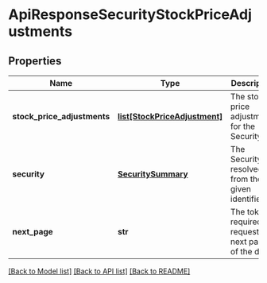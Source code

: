 # ApiResponseSecurityStockPriceAdjustments

## Properties
Name | Type | Description | Notes
------------ | ------------- | ------------- | -------------
**stock_price_adjustments** | [**list[StockPriceAdjustment]**](StockPriceAdjustment.md) | The stock price adjustments for the Security | [optional] 
**security** | [**SecuritySummary**](SecuritySummary.md) | The Security resolved from the given identifier | [optional] 
**next_page** | **str** | The token required to request the next page of the data | [optional] 

[[Back to Model list]](../README.md#documentation-for-models) [[Back to API list]](../README.md#documentation-for-api-endpoints) [[Back to README]](../README.md)


